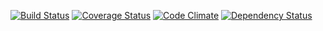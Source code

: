 [![Build Status](https://travis-ci.org/thegcat/cp.png?branch=master)](https://travis-ci.org/thegcat/cp)
[![Coverage Status](https://coveralls.io/repos/thegcat/cp/badge.png?branch=master)](https://coveralls.io/r/thegcat/cp?branch=master)
[![Code Climate](https://codeclimate.com/github/thegcat/cp.png)](https://codeclimate.com/github/thegcat/cp)
[![Dependency Status](https://gemnasium.com/thegcat/cp.svg)](https://gemnasium.com/thegcat/cp)
